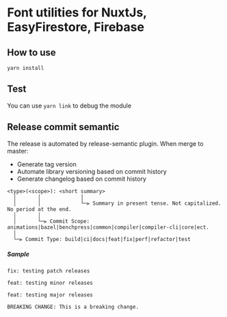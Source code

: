 # Font utilities for NuxtJs, EasyFirestore, Firebase

## How to use

```
yarn install
```

## Test

You can use `yarn link` to debug the module

## Release commit semantic

The release is automated by release-semantic plugin. When merge to master:
- Generate tag version
- Automate library versioning based on commit history
- Generate changelog based on commit history

```text
<type>(<scope>): <short summary>
  │       │             │
  │       │             └─⫸ Summary in present tense. Not capitalized. No period at the end.
  │       │
  │       └─⫸ Commit Scope: animations|bazel|benchpress|common|compiler|compiler-cli|core|ect.
  │
  └─⫸ Commit Type: build|ci|docs|feat|fix|perf|refactor|test
```

##### Sample 

```text
fix: testing patch releases
```

```text
feat: testing minor releases
```

```text
feat: testing major releases

BREAKING CHANGE: This is a breaking change.
```
